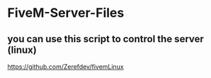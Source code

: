# FiveM-Server-Files

## you can use this script to control the server (linux)

https://github.com/Zerefdev/fivemLinux
